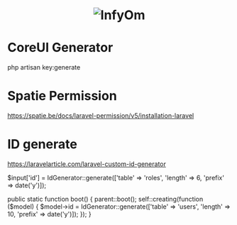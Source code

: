 <h1 align="center"><img src="https://assets.infyom.com/open-source/infyom-logo.png" alt="InfyOm"></h1>

CoreUI Generator
==========================

php artisan key:generate 

Spatie Permission
==========================

https://spatie.be/docs/laravel-permission/v5/installation-laravel

ID generate
==========================

https://laravelarticle.com/laravel-custom-id-generator

$input['id'] = IdGenerator::generate(['table' => 'roles', 'length' => 6, 'prefix' => date('y')]);

public static function boot()
    {
        parent::boot();
        self::creating(function ($model) {
            $model->id = IdGenerator::generate(['table' => 'users', 'length' => 10, 'prefix' => date('y')]);
        });
    }



